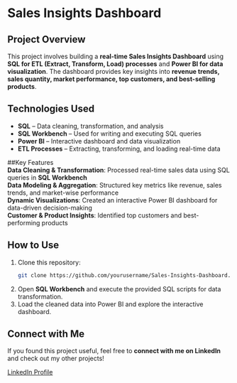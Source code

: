 # Sales Insights Dashboard  

## Project Overview  
This project involves building a **real-time Sales Insights Dashboard** using **SQL for ETL (Extract, Transform, Load) processes** and **Power BI for data visualization**. The dashboard provides key insights into **revenue trends, sales quantity, market performance, top customers, and best-selling products**.  

## Technologies Used  
- **SQL** – Data cleaning, transformation, and analysis  
- **SQL Workbench** – Used for writing and executing SQL queries  
- **Power BI** – Interactive dashboard and data visualization  
- **ETL Processes** – Extracting, transforming, and loading real-time data  

##Key Features  
**Data Cleaning & Transformation**: Processed real-time sales data using SQL queries in **SQL Workbench**  
**Data Modeling & Aggregation**: Structured key metrics like revenue, sales trends, and market-wise performance  
**Dynamic Visualizations**: Created an interactive Power BI dashboard for data-driven decision-making  
**Customer & Product Insights**: Identified top customers and best-performing products  

## How to Use  
1. Clone this repository:  
   ```bash  
   git clone https://github.com/yourusername/Sales-Insights-Dashboard.git  
   ```  
2. Open **SQL Workbench** and execute the provided SQL scripts for data transformation.  
3. Load the cleaned data into Power BI and explore the interactive dashboard.  

## Connect with Me  
If you found this project useful, feel free to **connect with me on LinkedIn** and check out my other projects! 

[LinkedIn Profile](https://www.linkedin.com/in/dhrumil-pawar/) 

